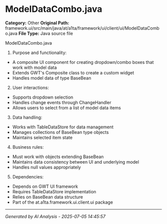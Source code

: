 # ModelDataCombo.java

**Category:** Other
**Original Path:** framework.ui/src/main/java/at/a1ta/framework/ui/client/ui/ModelDataCombo.java
**File Type:** Java source file

ModelDataCombo.java
1. Purpose and functionality:
- A composite UI component for creating dropdown/combo boxes that work with model data
- Extends GWT's Composite class to create a custom widget
- Handles model data of type BaseBean

2. User interactions:
- Supports dropdown selection
- Handles change events through ChangeHandler
- Allows users to select from a list of model data items

3. Data handling:
- Works with TableDataStore for data management
- Manages collections of BaseBean type objects
- Maintains selected item state

4. Business rules:
- Must work with objects extending BaseBean
- Maintains data consistency between UI and underlying model
- Handles null values appropriately

5. Dependencies:
- Depends on GWT UI framework
- Requires TableDataStore implementation
- Relies on BaseBean data structure
- Part of the at.a1ta.framework.ui.client.ui package

---
*Generated by AI Analysis - 2025-07-05 14:45:57*
